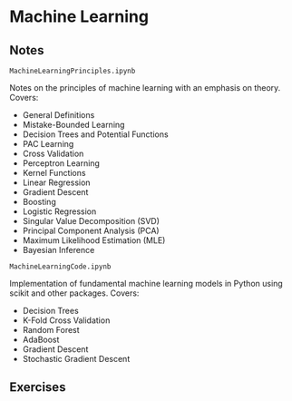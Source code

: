
# Machine Learning

## Notes

`MachineLearningPrinciples.ipynb`

Notes on the principles of machine learning with an emphasis on theory. Covers:
* General Definitions
* Mistake-Bounded Learning
* Decision Trees and Potential Functions
* PAC Learning
* Cross Validation
* Perceptron Learning
* Kernel Functions
* Linear Regression
* Gradient Descent
* Boosting
* Logistic Regression
* Singular Value Decomposition (SVD)
* Principal Component Analysis (PCA)
* Maximum Likelihood Estimation (MLE)
* Bayesian Inference

`MachineLearningCode.ipynb`

Implementation of fundamental machine learning models in Python using scikit and other packages. Covers:
* Decision Trees
* K-Fold Cross Validation
* Random Forest
* AdaBoost
* Gradient Descent
* Stochastic Gradient Descent

## Exercises
